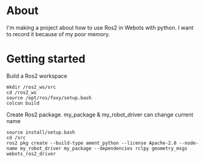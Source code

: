 # About
I'm making a project about how to use Ros2 in Webots with python. I want to record it because of my poor memory.


# Getting started
    
Build a Ros2 workspace    
```
mkdir /ros2_ws/src
cd /ros2_ws        
source /opt/ros/foxy/setup.bash        
colcon build  
```
Create Ros2 package. my_package & my_robot_driver can change current name
```
source install/setup.bash
cd /src
ros2 pkg create --build-type ament_python --license Apache-2.0 --node-name my_robot_driver my_package --dependencies rclpy geometry_msgs webots_ros2_driver
```

